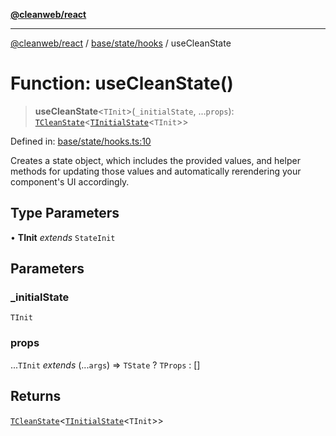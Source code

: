 [**@cleanweb/react**](../../../../README.md)

***

[@cleanweb/react](../../../../modules.md) / [base/state/hooks](../README.md) / useCleanState

# Function: useCleanState()

> **useCleanState**\<`TInit`\>(`_initialState`, ...`props`): [`TCleanState`](../../hook-types/type-aliases/TCleanState.md)\<[`TInitialState`](../../hook-types/type-aliases/TInitialState.md)\<`TInit`\>\>

Defined in: [base/state/hooks.ts:10](https://github.com/cleanjsweb/neat-react/blob/14baaff619a13096b0ac0ffe8ec82445197edebb/base/state/hooks.ts#L10)

Creates a state object, which includes the provided values, and helper methods for
updating those values and automatically rerendering your component's UI accordingly.

## Type Parameters

• **TInit** *extends* `StateInit`

## Parameters

### \_initialState

`TInit`

### props

...`TInit` *extends* (...`args`) => `TState` ? `TProps` : \[\]

## Returns

[`TCleanState`](../../hook-types/type-aliases/TCleanState.md)\<[`TInitialState`](../../hook-types/type-aliases/TInitialState.md)\<`TInit`\>\>
